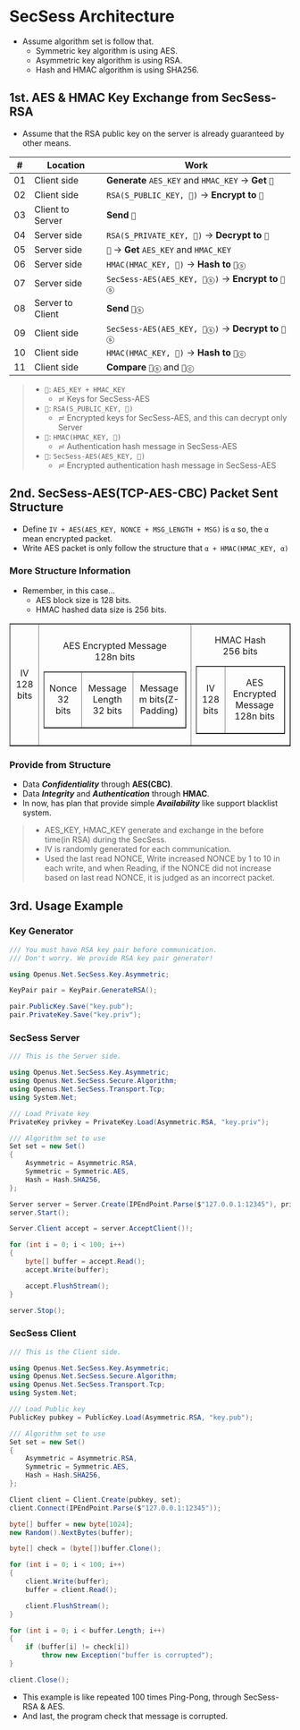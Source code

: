 ﻿# SecSess Architecture

- Assume algorithm set is follow that.
  - Symmetric key algorithm is using AES.
  - Asymmetric key algorithm is using RSA.
  - Hash and HMAC algorithm is using SHA256.

## 1st. AES & HMAC Key Exchange from SecSess-RSA

- Assume that the RSA public key on the server is already guaranteed by other means.

|#|Location|Work|
|-|--------|----|
|01|Client side|**Generate** `AES_KEY` and `HMAC_KEY` → **Get** `🔑`|
|02|Client side|`RSA(S_PUBLIC_KEY, 🔑)` → **Encrypt to** `🔐`|
|03|Client to Server|**Send** `🔐`|
|04|Server side|`RSA(S_PRIVATE_KEY, 🔐)` → **Decrypt to** `🔑`|
|05|Server side|`🔑` → **Get** `AES_KEY` and `HMAC_KEY`|
|06|Server side|`HMAC(HMAC_KEY, 🔑)` → **Hash to** `📜ⓢ`|
|07|Server side|`SecSess-AES(AES_KEY, 📜ⓢ)` → **Encrypt to** `🔏ⓢ`|
|08|Server to Client|**Send** `🔏ⓢ`|
|09|Client side|`SecSess-AES(AES_KEY, 🔏ⓢ)` → **Decrypt to** `📜ⓢ`|
|10|Client side|`HMAC(HMAC_KEY, 🔑)` → **Hash to** `📜ⓒ`|
|11|Client side|**Compare** `📜ⓢ` and `📜ⓒ`|

> - `🔑`: `AES_KEY + HMAC_KEY`
>   - ≓ Keys for SecSess-AES
> - `🔐`: `RSA(S_PUBLIC_KEY, 🔑)`
>   - ≓ Encrypted keys for SecSess-AES, and this can decrypt only Server
> - `📜`: `HMAC(HMAC_KEY, 🔑)`
>   - ≓ Authentication hash message in SecSess-AES
> - `🔏`: `SecSess-AES(AES_KEY, 📜)`
>   - ≓ Encrypted authentication hash message in SecSess-AES

## 2nd. SecSess-AES(TCP-AES-CBC) Packet Sent Structure

- Define `IV + AES(AES_KEY, NONCE + MSG_LENGTH + MSG)` is `α` so, the `α` mean encrypted packet.
- Write AES packet is only follow the structure that `α + HMAC(HMAC_KEY, α)`

### More Structure Information

- Remember, in this case...
  - AES block size is 128 bits.
  - HMAC hashed data size is 256 bits.

<table border="1px solid black">
    <tr>
        <td>
            <p align="center">IV<br>128 bits</p>
        </td>
        <td>
            <p align="center">AES Encrypted Message<br>128n bits</p>
            <table border="1px solid black">
                <tr align="center">
                    <td>
                        <p align="center">Nonce<br>32 bits</p>
                    </td>
                    <td>
                        <p align="center">Message Length<br>32 bits</p>
                    </td>
                    <td>
                        <p align="center">Message<br>m bits(Z-Padding)</p>
                    </td>
                </tr>
            </table>
        </td>
        <td>
            <p align="center">HMAC Hash<br>256 bits</p>
            <table border="1px solid black">
                <tr>
                    <td>
                        <p align="center">IV<br>128 bits</p>
                    </td>
                    <td>
                        <p align="center">AES Encrypted Message<br>128n bits</p>
                    </td>
                </tr>
            </table>
        </td>
    </tr>
</table>

### Provide from Structure

- Data ***Confidentiality*** through **AES(CBC)**.
- Data ***Integrity*** and ***Authentication*** through **HMAC**.
- In now, has plan that provide simple ***Availability*** like support blacklist system.

> - AES_KEY, HMAC_KEY generate and exchange in the before time(in RSA) during the SecSess.
> - IV is randomly generated for each communication.
> - Used the last read NONCE, Write increased NONCE by 1 to 10 in each write, and when Reading, if the NONCE did not increase based on last read NONCE, it is judged as an incorrect packet.

## 3rd. Usage Example

### Key Generator

```cs
/// You must have RSA key pair before communication.
/// Don't worry. We provide RSA key pair generator!

using Openus.Net.SecSess.Key.Asymmetric;

KeyPair pair = KeyPair.GenerateRSA();

pair.PublicKey.Save("key.pub");
pair.PrivateKey.Save("key.priv");

```

### SecSess Server

```cs
/// This is the Server side.

using Openus.Net.SecSess.Key.Asymmetric;
using Openus.Net.SecSess.Secure.Algorithm;
using Openus.Net.SecSess.Transport.Tcp;
using System.Net;

/// Load Private key
PrivateKey privkey = PrivateKey.Load(Asymmetric.RSA, "key.priv");

/// Algorithm set to use
Set set = new Set()
{
    Asymmetric = Asymmetric.RSA,
    Symmetric = Symmetric.AES,
    Hash = Hash.SHA256,
};

Server server = Server.Create(IPEndPoint.Parse($"127.0.0.1:12345"), privkey, set);
server.Start();

Server.Client accept = server.AcceptClient()!;

for (int i = 0; i < 100; i++)
{
    byte[] buffer = accept.Read();
    accept.Write(buffer);

    accept.FlushStream();
}

server.Stop();
```

### SecSess Client

```cs
/// This is the Client side.

using Openus.Net.SecSess.Key.Asymmetric;
using Openus.Net.SecSess.Secure.Algorithm;
using Openus.Net.SecSess.Transport.Tcp;
using System.Net;

/// Load Public key
PublicKey pubkey = PublicKey.Load(Asymmetric.RSA, "key.pub");

/// Algorithm set to use
Set set = new Set()
{
    Asymmetric = Asymmetric.RSA,
    Symmetric = Symmetric.AES,
    Hash = Hash.SHA256,
};

Client client = Client.Create(pubkey, set);
client.Connect(IPEndPoint.Parse($"127.0.0.1:12345"));

byte[] buffer = new byte[1024];
new Random().NextBytes(buffer);

byte[] check = (byte[])buffer.Clone();

for (int i = 0; i < 100; i++)
{
    client.Write(buffer);
    buffer = client.Read();

    client.FlushStream();
}

for (int i = 0; i < buffer.Length; i++)
{
    if (buffer[i] != check[i])
        throw new Exception("buffer is corrupted");
}

client.Close();
```

- This example is like repeated 100 times Ping-Pong, through SecSess-RSA & AES.
- And last, the program check that message is corrupted.
